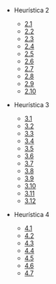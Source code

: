 - Heurística 2

  - [2.1](heuristica-2/2-1.md)
  - [2.2](heuristica-2/2-2.md)
  - [2.3](heuristica-2/2-3.md)
  - [2.4](heuristica-2/2-4.md)
  - [2.5](heuristica-2/2-5.md)
  - [2.6](heuristica-2/2-6.md)
  - [2.7](heuristica-2/2-7.md)
  - [2.8](heuristica-2/2-8.md)
  - [2.9](heuristica-2/2-9.md)
  - [2.10](heuristica-2/2-10.md)

- Heurística 3

  - [3.1](heuristica-3/3-1.md)
  - [3.2](heuristica-3/3-2.md)
  - [3.3](heuristica-3/3-3.md)
  - [3.4](heuristica-3/3-4.md)
  - [3.5](heuristica-3/3-5.md)
  - [3.6](heuristica-3/3-6.md)
  - [3.7](heuristica-3/3-7.md)
  - [3.8](heuristica-3/3-8.md)
  - [3.9](heuristica-3/3-9.md)
  - [3.10](heuristica-3/3-10.md)
  - [3.11](heuristica-3/3-11.md)
  - [3.12](heuristica-3/3-12.md)

- Heurística 4

  - [4.1](heuristica-4/4-1.md)
  - [4.2](heuristica-4/4-2.md)
  - [4.3](heuristica-4/4-3.md)
  - [4.4](heuristica-4/4-4.md)
  - [4.5](heuristica-4/4-5.md)
  - [4.6](heuristica-4/4-6.md)
  - [4.7](heuristica-4/4-7.md)
